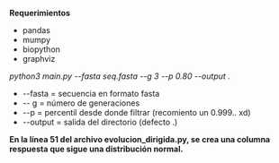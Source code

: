 **Requerimientos**

* pandas
* mumpy
* biopython
* graphviz

*python3 main.py --fasta seq.fasta --g 3 --p 0.80 --output .*

* --fasta = secuencia en formato fasta
* -- g = número de generaciones
* --p = percentil desde donde filtrar (recomiento un 0.999.. xd)
* --output = salida del directorio (defecto .)

**En la línea 51 del archivo evolucion_dirigida.py, se crea una columna respuesta que sigue una distribución normal.**

